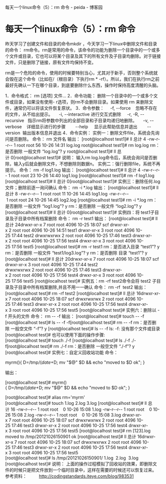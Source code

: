 每天一个linux命令（5）：rm 命令 - peida - 博客园

#  每天一个linux命令（5）：rm 命令

昨天学习了创建文件和目录的命令mkdir ，今天学习一下linux中删除文件和目录的命令： rm命令。rm是常用的命令，该命令的功能为删除一个目录中的一个或多个文件或目录，它也可以将某个目录及其下的所有文件及子目录均删除。对于链接文件，只是删除了链接，原有文件均保持不变。

rm是一个危险的命令，使用的时候要特别当心，尤其对于新手，否则整个系统就会毁在这个命令（比如在/（根目录）下执行rm * -rf）。所以，我们在执行rm之前最好先确认一下在哪个目录，到底要删除什么东西，操作时保持高度清醒的头脑。

1．命令格式：
rm [选项] 文件…
2．命令功能：
删除一个目录中的一个或多个文件或目录，如果没有使用- r选项，则rm不会删除目录。如果使用 rm 来删除文件，通常仍可以将该文件恢复原状。
3．命令参数：
    -f, --force    忽略不存在的文件，从不给出提示。
    -i, --interactive 进行交互式删除
    -r, -R, --recursive   指示rm将参数中列出的全部目录和子目录均递归地删除。
    -v, --verbose    详细显示进行的步骤
      	--help     显示此帮助信息并退出
      	--version  输出版本信息并退出
4．命令实例：
实例一：删除文件file，系统会先询问是否删除。
命令：
rm 文件名
输出：
[root@localhost test1]# ll
总计 4
-rw-r--r-- 1 root root 56 10-26 14:31 log.log
root@localhost test1]# rm log.log
rm：是否删除 一般文件 “log.log”? y
root@localhost test1]# ll
总计 0[root@localhost test1]#
说明：
输入rm log.log命令后，系统会询问是否删除，输入y后就会删除文件，不想删除则数据n。
实例二：强行删除file，系统不再提示。
命令：
rm -f log1.log
输出：
[root@localhost test1]# ll
总计 4
-rw-r--r-- 1 root root 23 10-26 14:40 log1.log
[root@localhost test1]# rm -f log1.log
[root@localhost test1]# ll
总计 0[root@localhost test1]#
实例三：删除任何.log文件；删除前逐一询问确认
命令：
rm -i *.log
输出：
[root@localhost test1]# ll
总计 8
-rw-r--r-- 1 root root 11 10-26 14:45 log1.log
-rw-r--r-- 1 root root 24 10-26 14:45 log2.log
[root@localhost test1]# rm -i *.log
rm：是否删除 一般文件 “log1.log”? y
rm：是否删除 一般文件 “log2.log”? y
[root@localhost test1]# ll
总计 0[root@localhost test1]#
实例四：将 test1子目录及子目录中所有档案删除
命令：
rm -r test1
输出：
[root@localhost test]# ll
总计 24drwxr-xr-x 7 root root 4096 10-25 18:07 scf
drwxr-xr-x 2 root root 4096 10-26 14:51 test1
drwxr-xr-x 3 root root 4096 10-25 17:44 test2
drwxrwxrwx 2 root root 4096 10-25 17:46 test3
drwxr-xr-x 2 root root 4096 10-25 17:56 test4
drwxr-xr-x 3 root root 4096 10-25 17:56 test5
[root@localhost test]# rm -r test1
rm：是否进入目录 “test1”? y
rm：是否删除 一般文件 “test1/log3.log”? y
rm：是否删除 目录 “test1”? y
[root@localhost test]# ll
总计 20drwxr-xr-x 7 root root 4096 10-25 18:07 scf
drwxr-xr-x 3 root root 4096 10-25 17:44 test2
drwxrwxrwx 2 root root 4096 10-25 17:46 test3
drwxr-xr-x 2 root root 4096 10-25 17:56 test4
drwxr-xr-x 3 root root 4096 10-25 17:56 test5
[root@localhost test]#
实例五：rm -rf test2命令会将 test2 子目录及子目录中所有档案删除,并且不用一一确认
命令：
rm -rf  test2
输出：
[root@localhost test]# rm -rf test2
[root@localhost test]# ll
总计 16drwxr-xr-x 7 root root 4096 10-25 18:07 scf
drwxrwxrwx 2 root root 4096 10-25 17:46 test3
drwxr-xr-x 2 root root 4096 10-25 17:56 test4
drwxr-xr-x 3 root root 4096 10-25 17:56 test5
[root@localhost test]#
实例六：删除以 -f 开头的文件
命令：
rm -- -f
输出：
[root@localhost test]# touch -- -f
[root@localhost test]# ls -- -f
-f[root@localhost test]# rm -- -f
rm：是否删除 一般空文件 “-f”? y
[root@localhost test]# ls -- -f
ls: -f: 没有那个文件或目录
[root@localhost test]#
也可以使用下面的操作步骤:
[root@localhost test]# touch ./-f
[root@localhost test]# ls ./-f
./-f[root@localhost test]# rm ./-f
rm：是否删除 一般空文件 “./-f”? y
[root@localhost test]#
实例七：自定义回收站功能
命令：

myrm(){ D=/tmp/$(date +%Y%m%d%H%M%S); mkdir -p $D; mv "$@" $D && echo "moved to $D ok"; }

输出：

[root@localhost test]# myrm(){ D=/tmp/$(date +%Y%m%d%H%M%S); mkdir -p $D; mv "$@" $D && echo "moved to $D ok"; }

[root@localhost test]# alias rm='myrm'
[root@localhost test]# touch 1.log 2.log 3.log
[root@localhost test]# ll
总计 16
-rw-r--r-- 1 root root    0 10-26 15:08 1.log
-rw-r--r-- 1 root root    0 10-26 15:08 2.log
-rw-r--r-- 1 root root    0 10-26 15:08 3.log
drwxr-xr-x 7 root root 4096 10-25 18:07 scf
drwxrwxrwx 2 root root 4096 10-25 17:46 test3
drwxr-xr-x 2 root root 4096 10-25 17:56 test4
drwxr-xr-x 3 root root 4096 10-25 17:56 test5
[root@localhost test]# rm [123].log
moved to /tmp/20121026150901 ok
[root@localhost test]# ll
总计 16drwxr-xr-x 7 root root 4096 10-25 18:07 scf
drwxrwxrwx 2 root root 4096 10-25 17:46 test3
drwxr-xr-x 2 root root 4096 10-25 17:56 test4
drwxr-xr-x 3 root root 4096 10-25 17:56 test5
[root@localhost test]# ls /tmp/20121026150901/
1.log  2.log  3.log
[root@localhost test]#
说明：
上面的操作过程模拟了回收站的效果，即删除文件的时候只是把文件放到一个临时目录中，这样在需要的时候还可以恢复过来。
参考资料：
         http://codingstandards.iteye.com/blog/983531